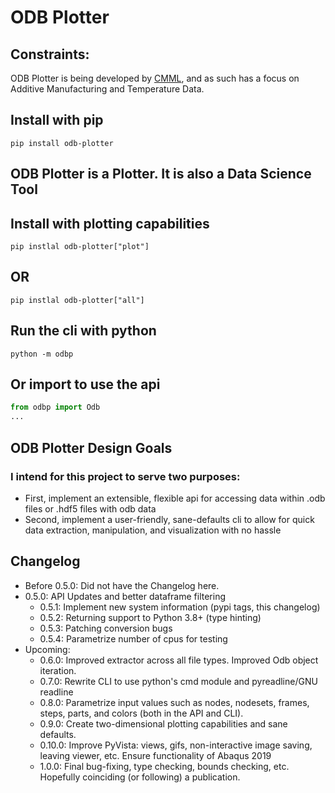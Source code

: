 # ODB Plotter

## Constraints:
ODB Plotter is being developed by [CMML](https://www.cmml.me.msstate.edu), and as such has a focus on Additive Manufacturing and Temperature Data.

## Install with pip
```shell
pip install odb-plotter
```

## ODB Plotter is a Plotter. It is also a Data Science Tool
## Install with plotting capabilities
```shell
pip instlal odb-plotter["plot"]
```

## OR
```shell
pip instlal odb-plotter["all"]
```

## Run the cli with python
```shell
python -m odbp
```

## Or import to use the api
```python
from odbp import Odb
...
```

## ODB Plotter Design Goals

### I intend for this project to serve two purposes:
- First, implement an extensible, flexible api for accessing data within .odb files or .hdf5 files with odb data
- Second, implement a user-friendly, sane-defaults cli to allow for quick data extraction, manipulation, and visualization with no hassle

## Changelog
* Before 0.5.0: Did not have the Changelog here.
* 0.5.0: API Updates and better dataframe filtering
    * 0.5.1: Implement new system information (pypi tags, this changelog)
    * 0.5.2: Returning support to Python 3.8+ (type hinting)
    * 0.5.3: Patching conversion bugs
    * 0.5.4: Parametrize number of cpus for testing
* Upcoming:
    * 0.6.0: Improved extractor across all file types. Improved Odb object iteration.
    * 0.7.0: Rewrite CLI to use python's cmd module and pyreadline/GNU readline
    * 0.8.0: Parametrize input values such as nodes, nodesets, frames, steps, parts, and colors (both in the API and CLI).
    * 0.9.0: Create two-dimensional plotting capabilities and sane defaults.
    * 0.10.0: Improve PyVista: views, gifs, non-interactive image saving, leaving viewer, etc. Ensure functionality of Abaqus 2019
    * 1.0.0: Final bug-fixing, type checking, bounds checking, etc. Hopefully coinciding (or following) a publication.
